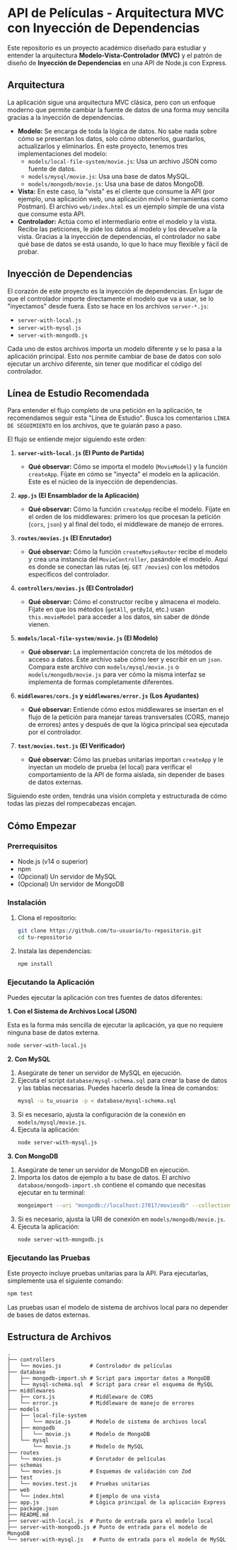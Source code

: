# API de Películas - Arquitectura MVC con Inyección de Dependencias

Este repositorio es un proyecto académico diseñado para estudiar y entender la arquitectura **Modelo-Vista-Controlador (MVC)** y el patrón de diseño de **Inyección de Dependencias** en una API de Node.js con Express.

## Arquitectura

La aplicación sigue una arquitectura MVC clásica, pero con un enfoque moderno que permite cambiar la fuente de datos de una forma muy sencilla gracias a la inyección de dependencias.

-   **Modelo:** Se encarga de toda la lógica de datos. No sabe nada sobre cómo se presentan los datos, solo cómo obtenerlos, guardarlos, actualizarlos y eliminarlos. En este proyecto, tenemos tres implementaciones del modelo:
    -   `models/local-file-system/movie.js`: Usa un archivo JSON como fuente de datos.
    -   `models/mysql/movie.js`: Usa una base de datos MySQL.
    -   `models/mongodb/movie.js`: Usa una base de datos MongoDB.
-   **Vista:** En este caso, la "vista" es el cliente que consume la API (por ejemplo, una aplicación web, una aplicación móvil o herramientas como Postman). El archivo `web/index.html` es un ejemplo simple de una vista que consume esta API.
-   **Controlador:** Actúa como el intermediario entre el modelo y la vista. Recibe las peticiones, le pide los datos al modelo y los devuelve a la vista. Gracias a la inyección de dependencias, el controlador no sabe qué base de datos se está usando, lo que lo hace muy flexible y fácil de probar.

## Inyección de Dependencias

El corazón de este proyecto es la inyección de dependencias. En lugar de que el controlador importe directamente el modelo que va a usar, se lo "inyectamos" desde fuera. Esto se hace en los archivos `server-*.js`:

-   `server-with-local.js`
-   `server-with-mysql.js`
-   `server-with-mongodb.js`

Cada uno de estos archivos importa un modelo diferente y se lo pasa a la aplicación principal. Esto nos permite cambiar de base de datos con solo ejecutar un archivo diferente, sin tener que modificar el código del controlador.

## Línea de Estudio Recomendada

Para entender el flujo completo de una petición en la aplicación, te recomendamos seguir esta "Línea de Estudio". Busca los comentarios `LÍNEA DE SEGUIMIENTO` en los archivos, que te guiarán paso a paso.

El flujo se entiende mejor siguiendo este orden:

1.  **`server-with-local.js` (El Punto de Partida)**
    *   **Qué observar:** Cómo se importa el modelo (`MovieModel`) y la función `createApp`. Fíjate en cómo se "inyecta" el modelo en la aplicación. Este es el núcleo de la inyección de dependencias.

2.  **`app.js` (El Ensamblador de la Aplicación)**
    *   **Qué observar:** Cómo la función `createApp` recibe el modelo. Fíjate en el orden de los middlewares: primero los que procesan la petición (`cors`, `json`) y al final del todo, el middleware de manejo de errores.

3.  **`routes/movies.js` (El Enrutador)**
    *   **Qué observar:** Cómo la función `createMovieRouter` recibe el modelo y crea una instancia del `MovieController`, pasándole el modelo. Aquí es donde se conectan las rutas (ej. `GET /movies`) con los métodos específicos del controlador.

4.  **`controllers/movies.js` (El Controlador)**
    *   **Qué observar:** Cómo el constructor recibe y almacena el modelo. Fíjate en que los métodos (`getAll`, `getById`, etc.) usan `this.movieModel` para acceder a los datos, sin saber de dónde vienen.

5.  **`models/local-file-system/movie.js` (El Modelo)**
    *   **Qué observar:** La implementación concreta de los métodos de acceso a datos. Este archivo sabe cómo leer y escribir en un `json`. Compara este archivo con `models/mysql/movie.js` o `models/mongodb/movie.js` para ver cómo la misma interfaz se implementa de formas completamente diferentes.

6.  **`middlewares/cors.js` y `middlewares/error.js` (Los Ayudantes)**
    *   **Qué observar:** Entiende cómo estos middlewares se insertan en el flujo de la petición para manejar tareas transversales (CORS, manejo de errores) antes y después de que la lógica principal sea ejecutada por el controlador.

7.  **`test/movies.test.js` (El Verificador)**
    *   **Qué observar:** Cómo las pruebas unitarias importan `createApp` y le inyectan un modelo de prueba (el local) para verificar el comportamiento de la API de forma aislada, sin depender de bases de datos externas.

Siguiendo este orden, tendrás una visión completa y estructurada de cómo todas las piezas del rompecabezas encajan.

## Cómo Empezar

### Prerrequisitos

-   Node.js (v14 o superior)
-   npm
-   (Opcional) Un servidor de MySQL
-   (Opcional) Un servidor de MongoDB

### Instalación

1.  Clona el repositorio:
    ```bash
    git clone https://github.com/tu-usuario/tu-repositorio.git
    cd tu-repositorio
    ```
2.  Instala las dependencias:
    ```bash
    npm install
    ```

### Ejecutando la Aplicación

Puedes ejecutar la aplicación con tres fuentes de datos diferentes:

**1. Con el Sistema de Archivos Local (JSON)**

Esta es la forma más sencilla de ejecutar la aplicación, ya que no requiere ninguna base de datos externa.

```bash
node server-with-local.js
```

**2. Con MySQL**

1.  Asegúrate de tener un servidor de MySQL en ejecución.
2.  Ejecuta el script `database/mysql-schema.sql` para crear la base de datos y las tablas necesarias. Puedes hacerlo desde la línea de comandos:
    ```bash
    mysql -u tu_usuario -p < database/mysql-schema.sql
    ```
3.  Si es necesario, ajusta la configuración de la conexión en `models/mysql/movie.js`.
4.  Ejecuta la aplicación:
    ```bash
    node server-with-mysql.js
    ```

**3. Con MongoDB**

1.  Asegúrate de tener un servidor de MongoDB en ejecución.
2.  Importa los datos de ejemplo a tu base de datos. El archivo `database/mongodb-import.sh` contiene el comando que necesitas ejecutar en tu terminal:
    ```bash
    mongoimport --uri "mongodb://localhost:27017/moviesdb" --collection movies --jsonArray --file movies.json
    ```
3.  Si es necesario, ajusta la URI de conexión en `models/mongodb/movie.js`.
4.  Ejecuta la aplicación:
    ```bash
    node server-with-mongodb.js
    ```

### Ejecutando las Pruebas

Este proyecto incluye pruebas unitarias para la API. Para ejecutarlas, simplemente usa el siguiente comando:

```bash
npm test
```

Las pruebas usan el modelo de sistema de archivos local para no depender de bases de datos externas.

## Estructura de Archivos

```
.
├── controllers
│   └── movies.js         # Controlador de películas
├── database
│   ├── mongodb-import.sh # Script para importar datos a MongoDB
│   └── mysql-schema.sql  # Script para crear el esquema de MySQL
├── middlewares
│   ├── cors.js           # Middleware de CORS
│   └── error.js          # Middleware de manejo de errores
├── models
│   ├── local-file-system
│   │   └── movie.js      # Modelo de sistema de archivos local
│   ├── mongodb
│   │   └── movie.js      # Modelo de MongoDB
│   └── mysql
│       └── movie.js      # Modelo de MySQL
├── routes
│   └── movies.js         # Enrutador de películas
├── schemas
│   └── movies.js         # Esquemas de validación con Zod
├── test
│   └── movies.test.js    # Pruebas unitarias
├── web
│   └── index.html        # Ejemplo de una vista
├── app.js                # Lógica principal de la aplicación Express
├── package.json
├── README.md
├── server-with-local.js  # Punto de entrada para el modelo local
├── server-with-mongodb.js # Punto de entrada para el modelo de MongoDB
└── server-with-mysql.js   # Punto de entrada para el modelo de MySQL
```
